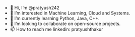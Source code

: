 - 👋 Hi, I’m @pratyush242
- 👀 I’m interested in Machine Learning, Cloud and Systems.
- 🌱 I’m currently learning Python, Java, C++.
- 💞️ I’m looking to collaborate on open-source projects.
- 📫 How to reach me linkedin: pratyushthakur
<!---
pratyush242/pratyush242 is a ✨ special ✨ repository because its `README.md` (this file) appears on your GitHub profile.
You can click the Preview link to take a look at your changes.
--->
